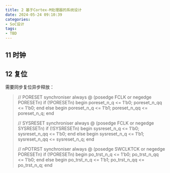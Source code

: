 ```yaml
---
title: 2 基于Cortex-M处理器的系统设计
date: 2024-05-24 09:10:39
categories:
- SoC设计
tags:
- TBD
---
```




## 11 时钟



## 12 复位

需要同步复位异步释放：





>   // PORESET synchroniser
>   always @ (posedge FCLK or negedge PORESETn)
>     if (!PORESETn)
>       begin
>         poreset_n_q  <= 1'b0;
>         poreset_n_qq <= 1'b0;
>       end
>     else
>       begin
>         poreset_n_q  <= 1'b1;
>         poreset_n_qq <= poreset_n_q;
>       end
>
>   // SYSRESET synchroniser
>   always @ (posedge FCLK or negedge SYSRESETn)
>     if (!SYSRESETn)
>       begin
>         sysreset_n_q  <= 1'b0;
>         sysreset_n_qq <= 1'b0;
>       end
>     else
>       begin
>         sysreset_n_q  <= 1'b1;
>         sysreset_n_qq <= sysreset_n_q;
>       end
>
>   // nPOTRST synchroniser
>   always @ (posedge SWCLKTCK or negedge PORESETn)
>     if (!PORESETn)
>       begin
>         po_trst_n_q  <= 1'b0;
>         po_trst_n_qq <= 1'b0;
>       end
>     else
>       begin
>         po_trst_n_q  <= 1'b1;
>         po_trst_n_qq <= po_trst_n_q;
>       end
